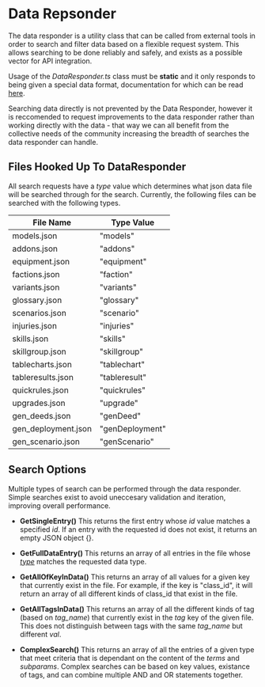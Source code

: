 # Data Repsonder

The data responder is a utility class that can be called from external tools in order to search and filter data based on a flexible request system. This allows searching to be done reliably and safely, and exists as a possible vector for API integration.

Usage of the *DataResponder.ts* class must be **static** and it only responds to being given a special data format, documentation for which can be read [here](./Data_Responder.md).

Searching data directly is not prevented by the Data Responder, however it is reccomended to request improvements to the data responder rather than working directly with the data - that way we can all benefit from the collective needs of the community increasing the breadth of searches the data responder can handle.

## Files Hooked Up To DataResponder

All search requests have a *type* value which determines what json data file will be searched through for the search. Currently, the following files can be searched with the following types.

| File Name | Type Value |
| --------- | ---------- |
| models.json | "models" |
| addons.json | "addons" |
| equipment.json | "equipment" |
| factions.json | "faction" |
| variants.json | "variants" |
| glossary.json | "glossary" |
| scenarios.json | "scenario" |
| injuries.json | "injuries" |
| skills.json | "skills" |
| skillgroup.json | "skillgroup" |
| tablecharts.json | "tablechart" |
| tableresults.json | "tableresult" |
| quickrules.json | "quickrules" |
| upgrades.json | "upgrade" |
| gen_deeds.json | "genDeed" |
| gen_deployment.json | "genDeployment" |
| gen_scenario.json | "genScenario" |

## Search Options

Multiple types of search can be performed through the data responder. Simple searches exist to avoid uneccesary validation and iteration, improving overall performance.

- **GetSingleEntry()** This returns the first entry whose *id* value matches a specified *id*. If an entry with the requested id does not exist, it returns an empty JSON object {}. 

- **GetFullDataEntry()** This returns an array of all entries in the file whose [*type*](#files-hooked-up-to-dataresponder) matches the requested data type.

- **GetAllOfKeyInData()** This returns an array of all values for a given key that currently exist in the file. For example, if the key is "class_id", it will return an array of all different kinds of class_id that exist in the file.

- **GetAllTagsInData()** This returns an array of all the different kinds of tag (based on *tag_name*) that currently exist in the *tag* key of the given file. This does not distinguish between tags with the same *tag_name* but different *val*.

- **ComplexSearch()** This returns an array of all the entries of a given type that meet criteria that is dependant on the content of the *terms* and *subparams*. Complex searches can be based on key values, existance of tags, and can combine multiple AND and OR statements together.